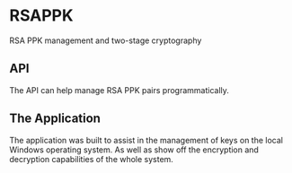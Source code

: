 # RSAPPK
RSA PPK management and two-stage cryptography

## API
The API can help manage RSA PPK pairs programmatically.

## The Application
The application was built to assist in the management of keys on the local Windows operating system. As well as show off the encryption and decryption capabilities of the whole system.